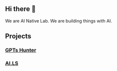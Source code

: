 ## Hi there 👋

We are AI Native Lab.
We are building things with AI.

## Projects

### [GPTs Hunter](https://www.gptshunter.com)
### [AI.LS](https://ai.ls)
